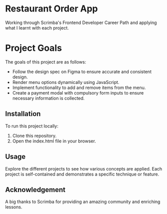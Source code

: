 # Restaurant Order App
Working through Scrimba's Frontend Developer Career Path and applying what I learnt with each project.

# Project Goals

The goals of this project are as follows:

- Follow the design spec on Figma to ensure accurate and consistent design.
- Render menu options dynamically using JavaScript.
- Implement functionality to add and remove items from the menu.
- Create a payment modal with compulsory form inputs to ensure necessary information is collected.

## Installation
To run this project locally:

1. Clone this repository.
2. Open the index.html file in your browser.

## Usage
Explore the different projects to see how various concepts are applied. Each project is self-contained and demonstrates a specific technique or feature.

## Acknowledgement
A big thanks to Scrimba for providing an amazing community and enriching lessons.
